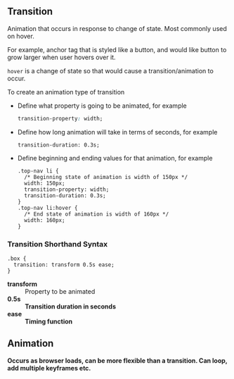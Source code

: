 ## Transition

Animation that occurs in response to change of state. Most commonly used on hover.

For example, anchor tag that is styled like a button,
and would like button to grow larger when user hovers over it.

`hover` is a change of state so that would cause a transition/animation to occur.

To create an animation type of transition

* Define what property is going to be animated, for example
  ```css
  transition-property: width;
  ```
* Define how long animation will take in terms of seconds, for example
  ```
  transition-duration: 0.3s;
  ```
* Define beginning and ending values for that animation, for example
  ```
  .top-nav li {
    /* Beginning state of animation is width of 150px */
    width: 150px;
    transition-property: width;
    transition-duration: 0.3s;
  }
  .top-nav li:hover {
    /* End state of animation is width of 160px */
    width: 160px;
  }
  ```

### Transition Shorthand Syntax

  ```
  .box {
    transition: transform 0.5s ease;
  }
  ```

<dl>
  <dt><strong>transform</strong></dt>
  <dd>Property to be animated</dd>
  <dt><strong>0.5s</dt>
  <dd>Transition duration in seconds</dd>
  <dt><strong>ease</strong></dt>
  <dd>Timing function</dd>
</dl>

## Animation

Occurs as browser loads, can be more flexible than a transition.
Can loop, add multiple keyframes etc.
